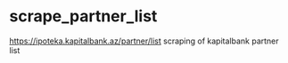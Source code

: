 # scrape_partner_list
https://ipoteka.kapitalbank.az/partner/list
scraping of kapitalbank partner list
